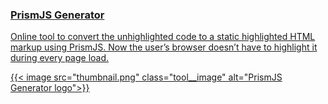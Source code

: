<a class="tool" href="//prismgen.kottsov.com">
    <div>
        <h3 class="tool__heading">PrismJS Generator</h3>
        <p class="tool__description">Online tool to convert the unhighlighted code to a static highlighted HTML markup using PrismJS. Now the user’s browser doesn’t have to highlight it during every page load.</p>
    </div>
    {{< image src="thumbnail.png" class="tool__image" alt="PrismJS Generator logo">}}
</a>